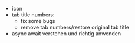 - icon
- tab title numbers:
    - fix some bugs
    - remove tab numbers/restore original tab title 
- async await verstehen und richtig anwenden

